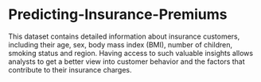 # Predicting-Insurance-Premiums
This dataset contains detailed information about insurance customers, including their age, sex, body mass index (BMI), number of children, smoking status and region. Having access to such valuable insights allows analysts to get a better view into customer behavior and the factors that contribute to their insurance charges. 
